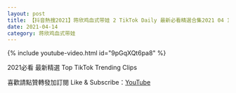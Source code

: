 ```yaml
---
layout: post
title: 【抖音熱搜2021】蒋欣鸡血式带娃 2 TikTok Daily 最新必看精選合集2021 04 14
date: 2021-04-14
category: 蒋欣鸡血式带娃
---
```


{% include youtube-video.html id="9pGqXQt6pa8" %}

2021必看 最新精選 Top TikTok Trending Clips

喜歡請點贊轉發加訂閱 Like & Subscribe：[YouTube](https://www.youtube.com/channel/UCAoR7VcanIPd04uEq_GIylA/videos)

